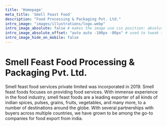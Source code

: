 ```yaml
---
title: 'Homepage'
meta_title: 'Smell Feast Food'
description: "Food Processing & Packaging Pvt. Ltd."
intro_image: "images/illustrations/logo.webp"
intro_image_absolute: false # makes the image use css position: absolute; so it looks "offset". It's a visual effect that might not always look good depending on the image you use.
intro_image_absolute_offset: "auto auto -100px -80px" # used to tweak the positioning of the absolute image if enabled above
intro_image_hide_on_mobile: false
---
```


# Smell Feast Food Processing & Packaging Pvt. Ltd.
Smell feast food services private limited was incorporated in 2019. Smell feast foods focuses on providing food services. With immense experience in the food industry, smell feast foods are a leading exporter of all kinds of indian spices, pulses, grains, fruits, vegetables, and many more, to a number of destinations around the globe. With several partnerships with buyers across multiple countries, we have grown to be among the go-to companies for food export from india.